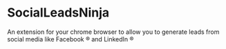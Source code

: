 # SocialLeadsNinja
An extension for your chrome browser to allow you to generate leads from social media like Facebook ® and LinkedIn ®

